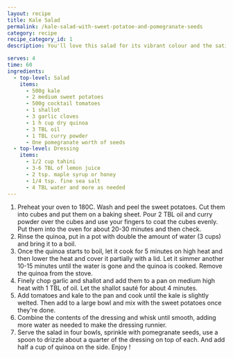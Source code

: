 ```yaml
---
layout: recipe
title: Kale Salad
permalink: /kale-salad-with-sweet-potatoe-and-pomegranate-seeds
category: recipe
recipe_category_id: 1
description: You'll love this salad for its vibrant colour and the satisfying feeling afterwards. I love the combination of the sweetness from pomegranate seeds and sweet potato and then the slightly bitter taste of kale. The tomatoes help to give this salad a fruity note! A mixture of textures and different tastes that give you the best of both; healthy eating and taste!

serves: 4
time: 60
ingredients:
  - top-level: Salad
    items:
      - 500g kale
      - 2 medium sweet potatoes
      - 500g cocktail tomatoes
      - 1 shallot
      - 3 garlic cloves
      - 1 h cup dry quinoa
      - 3 TBL oil
      - 1 TBL curry powder
      - One pomegranate worth of seeds
  - top-level: Dressing
    items:
      - 1/2 cup tahini
      - 3-6 TBL of lemon juice
      - 2 tsp. maple syrup or honey
      - 1/4 tsp. fine sea salt
      - 4 TBL water and more as needed
---
```

1.	Preheat your oven to 180C. Wash and peel the sweet potatoes. Cut them into cubes and put them on a baking sheet. Pour 2 TBL oil and curry powder over the cubes and use your fingers to coat the cubes evenly. Put them into the oven for about 20-30 minutes and then check.
2.	Rinse the quinoa, put in a pot with double the amount of water (3 cups) and bring it to a boil.
3.	Once the quinoa starts to boil, let it cook for 5 minutes on high heat and then lower the heat and cover it partially with a lid. Let it simmer another 10-15 minutes until the water is gone and the quinoa is cooked. Remove the quinoa from the stove.
4.	Finely chop garlic and shallot and add them to a pan on medium high heat with 1 TBL of oil. Let the shallot sauté for about 4 minutes.
5.	Add tomatoes and kale to the pan and cook until the kale is slightly welted. Then add to a large bowl and mix with the sweet potatoes once they're done.
6.	Combine the contents of the dressing and whisk until smooth, adding more water as needed to make the dressing runnier.
7.	Serve the salad in four bowls, sprinkle with pomegranate seeds, use a spoon to drizzle about a quarter of the dressing on top of each. And add half a cup of quinoa on the side. Enjoy !

